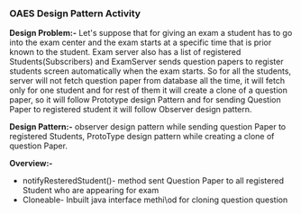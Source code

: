 
### OAES Design Pattern Activity

**Design Problem:-** Let&#39;s suppose that for giving an exam a student has to go into the exam center and the exam starts at a specific time that is prior known to the student. Exam server also has a list of registered Students(Subscribers) and ExamServer sends question papers to register students screen automatically when the exam starts. So for all the students, server will not fetch question paper from database all the time, it will fetch only for one student and for rest of them it will create a clone of a question paper, so it will follow Prototype design Pattern and for sending Question Paper to registered student it will follow Observer design pattern.

**Design Pattern:-** observer design pattern while sending question Paper to registered Students, ProtoType design pattern while creating a clone of question Paper.


**Overview:-**

- notifyResteredStudent()- method sent Question Paper to all registered Student who are appearing for exam
- Cloneable- Inbuilt java interface methi\od for cloning question question
